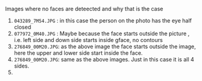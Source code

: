 
Images where no faces are deteected and why that is the case 

1. `043289_7M54.JPG`  : in this case the person on the photo has the eye half closed 
2. `077972_0M40.JPG`  : Maybe because the face starts outside the picture , i.e. left side and down side starts inside gface, no contours
3. `276849_00M20.JPG`: as the above image the face starts outside the image, here the upper and lower side start inside the face. 
4. `276849_00M20.JPG`: same as the above images. Just in this case it is all 4 sides. 
5. 